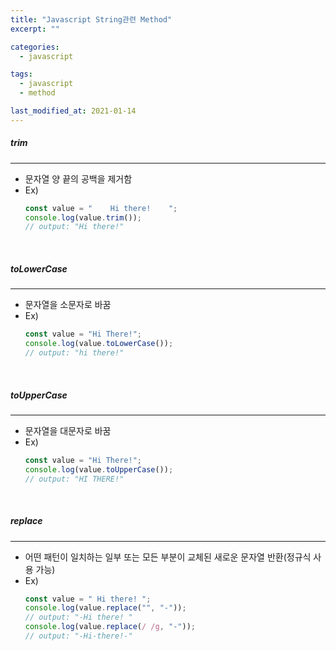 ```yaml
---
title: "Javascript String관련 Method"
excerpt: ""

categories:
  - javascript

tags:
  - javascript
  - method

last_modified_at: 2021-01-14
---
```


##### trim

---

- 문자열 양 끝의 공백을 제거함
- Ex)
  ```javascript
  const value = "    Hi there!    ";
  console.log(value.trim());
  // output: "Hi there!"
  ```

<br>

##### toLowerCase

---

- 문자열을 소문자로 바꿈
- Ex)
  ```javascript
  const value = "Hi There!";
  console.log(value.toLowerCase());
  // output: "hi there!"
  ```

<br>

##### toUpperCase

---

- 문자열을 대문자로 바꿈
- Ex)
  ```javascript
  const value = "Hi There!";
  console.log(value.toUpperCase());
  // output: "HI THERE!"
  ```

<br>

##### replace

---

- 어떤 패턴이 일치하는 일부 또는 모든 부분이 교체된 새로운 문자열 반환(정규식 사용 가능)
- Ex)
  ```javascript
  const value = " Hi there! ";
  console.log(value.replace("", "-"));
  // output: "-Hi there! "
  console.log(value.replace(/ /g, "-"));
  // output: "-Hi-there!-"
  ```
